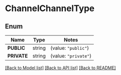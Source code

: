 # ChannelChannelType

## Enum
Name | Type | Notes
------------ | ------------- | -------------
**PUBLIC** | string | (value: `"public"`)
**PRIVATE** | string | (value: `"private"`)


[[Back to Model list]](../README.md#documentation-for-models) [[Back to API list]](../README.md#documentation-for-api-endpoints) [[Back to README]](../README.md)


